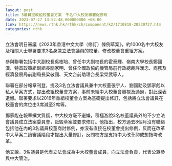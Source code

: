 ```yaml
---
layout: post
title: 3議員提改組校董會方案　千名中大校友聯署促修改
date: 2023-07-27 13:52:48.000000000 +08:00
link: https://news.rthk.hk/rthk/ch/component/k2/1710818-20230727.htm
categories: rthk
---
```


立法會明日審議《2023年香港中文大學（修訂）條例草案》，約1000名中大校友及相關人士聯署要求3名身兼立法會議員的校董，修改校董會重組方案。

參與聯署包括中大副校長吳樹培、曾任中大副校長的霍泰輝、嶺南大學校長鄭國漢、特首政策組副組長關家明、曾任全國政協的機管局前行政總裁許漢忠、商務及經濟發展局前副局長梁敬國、天文台前助理台長梁榮武等人。

聯署在部分報章刊登，提及3名立法會議員兼中大校董張宇人、劉國勳及鄧家彪以私人草案方式，提出改組校董會方案，事前未經中大校董會審視及通過，對此深表遺憾。聯署要求以2016年重組校董會方案為基礎提出修訂，包括將立法會議員在校董會的席位由3席減至2席等。

鄧家彪在報章撰文質疑，中大校方毫不避嫌，積極游說3名校董議員外的不少立法會議員成立法案委員會，詆毀草案並要求修訂。他指出，校方過去8個月沒有聯絡包括他在內的3名議員校董商討修例，亦沒有直接在校董會提出修例，反而在改革中大草案二讀審議階段才提出大量修訂，反問校方是支持中大改革抑或想拖垮改革。

他又說，3名議員是代表立法會成為中大校董會成員，向立法會負責，代表公眾參與中大管治。
